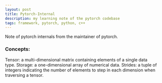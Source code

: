 ```yaml
---
layout: post
title: Pytorch-Internal
description: my learning note of the pytorch codebase
tags: framework, pytorch, python, c++
---
```


Note of pytorch internals from the maintainer of pytorch.


### Concepts:

Tensor: a multi-dimensional matrix containing elements of a single data type.
Storage: a one-dimensional array of numerical data.
Strides: a tuple of integers indicating the number of elements to step in each dimension when traversing a tensor.
